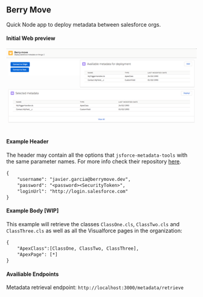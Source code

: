 ## Berry Move
Quick Node app to deploy metadata between salesforce orgs.

#### Initial Web preview
![Alt text](berry-preview.png?raw=true "Berry Preview")

#### Example Header
The header may contain all the options that `jsforce-metadata-tools` with the same parameter names. For more info check their repository [here](https://github.com/jsforce/jsforce-metadata-tools).

```
{
	"username": "javier.garcia@berrymove.dev",
	"password": "<password><SecurityToken>",
	"loginUrl": "http://login.salesforce.com"
}
```

#### Example Body [WIP]
This example will retrieve the classes `ClassOne.cls`, `ClassTwo.cls` and `ClassThree.cls` as well as all the Visualforce pages in the organization:

```
{
    "ApexClass":[ClassOne, ClassTwo, ClassThree],
    "ApexPage": [*]
}
```

#### Availiable Endpoints
Metadata retrieval endpoint: `http://localhost:3000/metadata/retrieve`